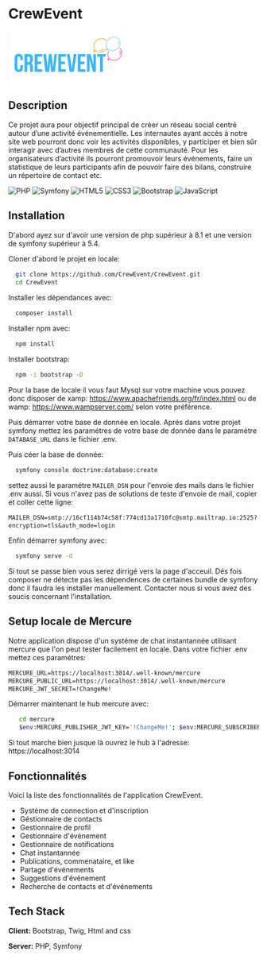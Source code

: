 # CrewEvent

  ![alt text](https://github.com/CrewEvent/CrewEvent/blob/master/public/images/crewevent.png?raw=true)

## Description

Ce projet aura pour objectif principal de créer un réseau social centré autour d’une activité événementielle. Les internautes ayant accès à notre site web pourront donc voir les activités disponibles, y participer et bien sûr interagir avec d’autres membres de cette communauté. Pour les organisateurs d’activité ils pourront promouvoir leurs événements, faire un statistique de leurs participants afin de pouvoir faire des bilans, construire un répertoire de contact etc.


![PHP](https://img.shields.io/badge/php-%23777BB4.svg?style=for-the-badge&logo=php&logoColor=white)
![Symfony](https://img.shields.io/badge/symfony-%23000000.svg?style=for-the-badge&logo=symfony&logoColor=white)
![HTML5](https://img.shields.io/badge/html5-%23E34F26.svg?style=for-the-badge&logo=html5&logoColor=white)
![CSS3](https://img.shields.io/badge/css3-%231572B6.svg?style=for-the-badge&logo=css3&logoColor=white)
![Bootstrap](https://img.shields.io/badge/bootstrap-%23563D7C.svg?style=for-the-badge&logo=bootstrap&logoColor=white)
![JavaScript](https://img.shields.io/badge/javascript-%23323330.svg?style=for-the-badge&logo=javascript&logoColor=%23F7DF1E)

## Installation

D'abord ayez sur d'avoir une version de php supérieur à 8.1 et une version de symfony supérieur à 5.4.

Cloner d'abord le projet en locale:

```bash
  git clone https://github.com/CrewEvent/CrewEvent.git
  cd CrewEvent
```

Installer les dépendances avec:

```bash
  composer install
```

Installer npm avec:

```bash
  npm install
```

Installer bootstrap:

```bash
  npm -i bootstrap -D
```


Pour la base de locale il vous faut Mysql sur votre machine vous pouvez donc disposer de xamp: https://www.apachefriends.org/fr/index.html ou de wamp:  https://www.wampserver.com/ selon votre préférence.


Puis démarrer votre base de donnée en locale.
Aprés dans votre projet symfony mettez les paramétres de votre base de donnée dans le paramétre `DATABASE_URL` dans le fichier .env.

Puis céer la base de donnée:

```bash
  symfony console doctrine:database:create
```

settez aussi le paramétre `MAILER_DSN` pour l'envoie des mails dans le fichier .env aussi. Si vous n'avez pas de solutions de teste d'envoie de mail, copier et coller cette ligne:

```
MAILER_DSN=smtp://16cf114b74c58f:774cd13a1710fc@smtp.mailtrap.io:2525?encryption=tls&auth_mode=login
```

Enfin démarrer symfony avec:

```bash
  symfony serve -d
```

Si tout se passe bien vous serez dirrigé vers la page d'acceuil.
Dés fois composer ne détecte pas les dépendences de certaines bundle de symfony donc il faudra les installer manuellement. 
Contacter nous si vous avez des soucis concernant l'installation.

## Setup locale de Mercure

Notre application dispose d'un systéme de chat instantannée utilisant mercure que l'on peut tester facilement en locale.
Dans votre fichier .env mettez ces paramétres:

```
MERCURE_URL=https://localhost:3014/.well-known/mercure
MERCURE_PUBLIC_URL=https://localhost:3014/.well-known/mercure
MERCURE_JWT_SECRET=!ChangeMe!

```
Démarrer maintenant le hub mercure avec:

```bash
   cd mercure
   $env:MERCURE_PUBLISHER_JWT_KEY='!ChangeMe!'; $env:MERCURE_SUBSCRIBER_JWT_KEY='!ChangeMe!';$env:SERVER_NAME='localhost:3014'; .\mercure.exe run -config Caddyfile.dev
```

Si tout marche bien jusque là ouvrez le hub à l'adresse: https://localhost:3014


## Fonctionnalités 

Voici la liste des fonctionnalités de l'application CrewEvent.

- Systéme de connection et d'inscription
- Géstionnaire de contacts
- Gestionnaire de profil
- Gestionnaire d'événement
- Gestionnaire de notifications
- Chat instantannée
- Publications, commenataire, et like
- Partage d'événements
- Suggestions d'événement
- Recherche de contacts et d'événements


## Tech Stack

**Client:** Bootstrap, Twig, Html and css

**Server:** PHP, Symfony
